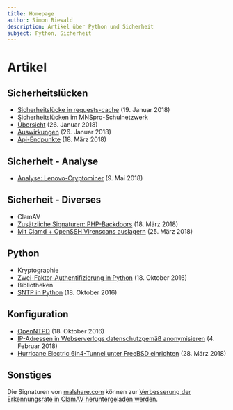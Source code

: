```yaml
---
title: Homepage
author: Simon Biewald
description: Artikel über Python und Sicherheit
subject: Python, Sicherheit
---
```


# Artikel

## Sicherheitslücken

 - [Sicherheitslücke in requests-cache][1] (19. Januar 2018)
 - Sicherheitslücken im MNSpro-Schulnetzwerk
  - [Übersicht][2] (26. Januar 2018)
  - [Auswirkungen][3] (26. Januar 2018)
  - [Api-Endpunkte][4] (18. März 2018)

 [1]: /sicherheit/requests-cache
 [2]: /sicherheit/mnspro/ "Sicherheitslücken in der Software MNSpro Schulnetzwerk"
 [3]: /sicherheit/mnspro/auswirkungen "Auswirkungen der Sicherheitslücken im MNSpro-Schulnetzwerk"
 [4]: /sicherheit/mnspro/apis "Api-Endpunkte im MNSpro Schulnetzwerk"

## Sicherheit - Analyse

 - [Analyse: Lenovo-Cryptominer](/sicherheit/analyse/lenovo "Analyse: Lenovo Cryptominer") (9. Mai 2018)

## Sicherheit - Diverses

  - ClamAV
   - [Zusätzliche Signaturen: PHP-Backdoors][10] (18. März 2018)
   - [Mit Clamd + OpenSSH Virenscans auslagern][11] (25. März 2018)

 [10]: /sicherheit/clamav/php "Zusätzliche ClamAV-Signaturen zur Erkennung von PHP-Backdoors"
 [11]: /sicherheit/clamav/clamd "Mit Clamd + OpenSSH Virenscans auslagern"

## Python

 - Kryptographie
  - [Zwei-Faktor-Authentifizierung in Python][20] (18. Oktober 2016)
 - Bibliotheken
  - [SNTP in Python][21] (18. Oktober 2016)

 [20]: /python/otp
 [21]: /python/sntp
 
## Konfiguration

 - [OpenNTPD][40] (18. Oktober 2016)
 - [IP-Adressen in Webserverlogs datenschutzgemäß anonymisieren][41] (4. Februar 2018)
 - [Hurricane Electric 6in4-Tunnel unter FreeBSD einrichten][42] (28. März 2018)
 
 [40]: /konfiguration/openntpd
 [41]: /konfiguration/ip-adressen
 [42]: /konfiguration/he-6in4

## Sonstiges

Die Signaturen von [malshare.com][100] können zur 
[Verbesserung der Erkennungsrate in ClamAV heruntergeladen werden][101].

 [100]: https://malshare.com
 [101]: /malsh-cav/
